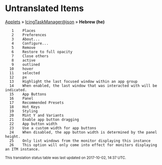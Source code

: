 # Untranslated Items
[Applets](../../../README.md) &#187; [IcingTaskManager@json](../README.md) &#187; **Hebrew (he)**

       1	Places
       2	Preferences
       3	About...
       4	Configure...
       5	Remove
       6	Restore to full opacity
       7	Close others
       8	active
       9	outlined
      10	hover
      11	selected
      12	px
      13	Highlight the last focused window within an app group
      14	When enabled, the last window that was interacted with will be indicated.
      15	App Buttons
      16	Panel
      17	Recommended Presets
      18	Hot Keys
      19	Styling
      20	Mint Y and Variants
      21	Enable app button dragging
      22	App button width
      23	Use a custom width for app buttons
      24	When disabled, the app button width is determined by the panel height.
      25	Only list windows from the monitor displaying this instance
      26	This option will only come into effect for monitors displaying an ITM instance.

<sup>This translation status table was last updated on 2017-10-02, 14:37 UTC.</sup>
